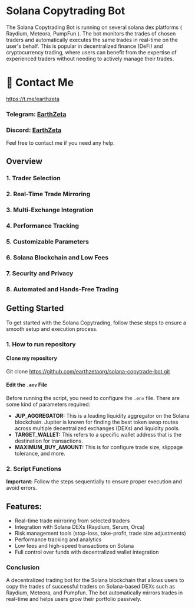 # Solana Copytrading Bot

The Solana Copytrading Bot is running on several solana dex platforms ( Raydium, Meteora, PumpFun ). The bot monitors the trades of chosen traders and automatically executes the same trades in real-time on the user's behalf. This is popular in decentralized finance (DeFi) and cryptocurrency trading, where users can benefit from the expertise of experienced traders without needing to actively manage their trades.

# 👤 Contact Me

https://t.me/earthzeta
### Telegram: [EarthZeta](https://t.me/earthzeta)  
### Discord: [EarthZeta](https://discord.com/users/339619501081362432)   

Feel free to contact me if you need any help.

## Overview

### 1. Trader Selection

### 2. Real-Time Trade Mirroring

### 3. Multi-Exchange Integration

### 4. Performance Tracking

### 5. Customizable Parameters

### 6. Solana Blockchain and Low Fees

### 7. Security and Privacy

### 8. Automated and Hands-Free Trading


## Getting Started

To get started with the Solana Copytrading, follow these steps to ensure a smooth setup and execution process.

### 1. How to run repository 

#### Clone my repository
Git clone https://github.com/earthzetaorg/solana-copytrade-bot.git

#### Edit the `.env` File
Before running the script, you need to configure the `.env` file. There are some kind of parameters required:

- **JUP_AGGREGATOR:** This is a leading liquidity aggregator on the Solana blockchain. Jupiter is known for finding the best token swap routes across multiple decentralized exchanges (DEXs) and liquidity pools.
- **TARGET_WALLET:** This refers to a specific wallet address that is the destination for transactions.
- **MAXIMUM_BUY_AMOUNT:** This is for configure trade size, slippage tolerance, and more.

### 2. Script Functions

**Important:** Follow the steps sequentially to ensure proper execution and avoid errors.

## Features:
- Real-time trade mirroring from selected traders
- Integration with Solana DEXs (Raydium, Serum, Orca)
- Risk management tools (stop-loss, take-profit, trade size adjustments)
- Performance tracking and analytics
- Low fees and high-speed transactions on Solana
- Full control over funds with decentralized wallet integration

### Conclusion

A decentralized trading bot for the Solana blockchain that allows users to copy the trades of successful traders on Solana-based DEXs such as Raydium, Meteora, and Pumpfun. The bot automatically mirrors trades in real-time and helps users grow their portfolio passively. 

